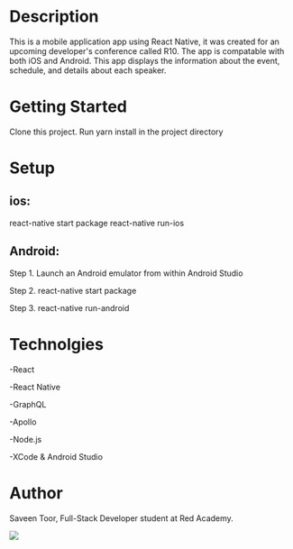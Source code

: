 # Description

This is a mobile application app using React Native, it was created for an upcoming developer's conference called R10. The app is compatable with both iOS and Android. This app displays the information about the event, schedule, and details about each speaker.

# Getting Started

Clone this project.
Run yarn install in the project directory

# Setup

## ios:

react-native start package
react-native run-ios 

## Android:

Step 1. Launch an Android emulator from within Android Studio

Step 2. react-native start package

Step 3. react-native run-android

# Technolgies

-React

-React Native

-GraphQL

-Apollo

-Node.js

-XCode & Android Studio

# Author

Saveen Toor, Full-Stack Developer student at Red Academy.

<img src="./snapshot/r10.gif">
